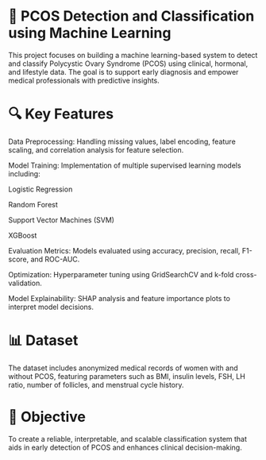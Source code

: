 # 🧠 PCOS Detection and Classification using Machine Learning
This project focuses on building a machine learning-based system to detect and classify Polycystic Ovary Syndrome (PCOS) using clinical, hormonal, and lifestyle data. The goal is to support early diagnosis and empower medical professionals with predictive insights.
  
# 🔍 Key Features
Data Preprocessing: Handling missing values, label encoding, feature scaling, and correlation analysis for feature selection.
    
Model Training: Implementation of multiple supervised learning models including:
   
Logistic Regression
   
Random Forest
   
Support Vector Machines (SVM)

XGBoost
  
Evaluation Metrics: Models evaluated using accuracy, precision, recall, F1-score, and ROC-AUC.

Optimization: Hyperparameter tuning using GridSearchCV and k-fold cross-validation.
 
Model Explainability: SHAP analysis and feature importance plots to interpret model decisions.
 
# 📊 Dataset
The dataset includes anonymized medical records of women with and without PCOS, featuring parameters such as BMI, insulin levels, FSH, LH ratio, number of follicles, and menstrual cycle history.

# 🏥 Objective
To create a reliable, interpretable, and scalable classification system that aids in early detection of PCOS and enhances clinical decision-making.
